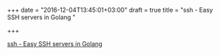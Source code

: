 +++
date = "2016-12-04T13:45:01+03:00"
draft = true
title = "ssh - Easy SSH servers in Golang "

+++

<p><a href="https://t.co/i8wW5ZbDNo">ssh - Easy SSH servers in Golang </a></p>
